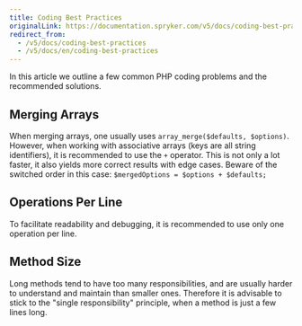 ```yaml
---
title: Coding Best Practices
originalLink: https://documentation.spryker.com/v5/docs/coding-best-practices
redirect_from:
  - /v5/docs/coding-best-practices
  - /v5/docs/en/coding-best-practices
---
```


In this article we outline a few common PHP coding problems and the recommended solutions.

## Merging Arrays

When merging arrays, one usually uses `array_merge($defaults, $options)`. However, when working with associative arrays (keys are all string identifiers), it is recommended to use the `+` operator. This is not only a lot faster, it also yields more correct results with edge cases. Beware of the switched order in this case: `$mergedOptions = $options + $defaults;`

## Operations Per Line

To facilitate readability and debugging, it is recommended to use only one operation per line.

## Method Size

Long methods tend to have too many responsibilities, and are usually harder to understand and maintain than smaller ones. Therefore it is advisable to stick to the "single responsibility" principle, when a method is just a few lines long.

 

<!-- Last review date: Nov. 22nd, 2017--  by Mark Scherer -->
